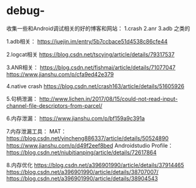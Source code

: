 # debug-
收集一些和Android调试相关的好的博客和网站：
1.crash
2.anr
3.adb
之类的

1.adb相关：
https://juejin.im/entry/5b7ccbace51d4538c86cfe44

2.logcat相关
https://blog.csdn.net/tscying/article/details/79317537

3.ANR相关：
https://blog.csdn.net/fishmai/article/details/71077047
https://www.jianshu.com/p/cfa9ed42e379

4.native crash
https://blog.csdn.net/crash163/article/details/51605926

5.句柄泄漏：
http://www.lichen.in/2017/08/15/could-not-read-input-channel-file-descriptors-from-parcel/

6.内存泄漏：
https://www.jianshu.com/p/bf159a9c391a

7.内存泄漏工具：
MAT：
https://blog.csdn.net/yincheng886337/article/details/50524890
https://www.jianshu.com/p/d49f2eef8bed
Androidstudio Profile：
https://blog.csdn.net/niubitianping/article/details/72617864

8.内存优化
https://blog.csdn.net/a396901990/article/details/37914465
https://blog.csdn.net/a396901990/article/details/38707007/
https://blog.csdn.net/a396901990/article/details/38904543

